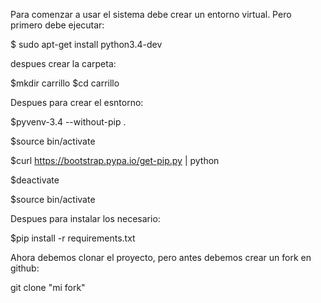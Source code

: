 Para comenzar a usar el sistema debe crear un entorno virtual. Pero primero debe ejecutar:

$ sudo apt-get install python3.4-dev

despues crear la carpeta:

$mkdir carrillo
$cd carrillo

Despues para crear el esntorno:

$pyvenv-3.4 --without-pip .

$source bin/activate

$curl https://bootstrap.pypa.io/get-pip.py | python

$deactivate

$source bin/activate

Despues para instalar los necesario:

$pip install -r requirements.txt

Ahora debemos clonar el proyecto, pero antes debemos crear un fork en github:

git clone "mi fork"

